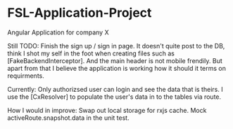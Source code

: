 # FSL-Application-Project
Angular Application for company X

Still TODO: 
Finish the sign up / sign in page. It doesn't quite post to the DB, think I shot my self in the foot when creating files such as [FakeBackendInterceptor]. And the main header is not mobile frendily. But apart from that I believe the application is working how it should it terms on requirments. 

Currently:
Only authorizsed user can login and see the data that is theirs. I use the [CxResolver] to populate the user's data in to the tables via route. 

How I would in improve: 
Swap out local storage for rxjs cache. Mock activeRoute.snapshot.data in the unit test. 
